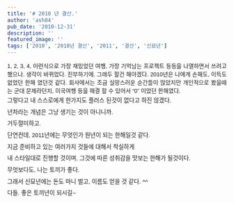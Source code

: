 ```yaml
---
title: '# 2010 년 결산.'
author: 'ash84'
pub_date: '2010-12-31'
description: ''
featured_image: ''
tags: ['2010', '2010년 결산', '2011', '결산', '신묘년']
---
```



<div style="text-align: justify; font-family: 굴림; font-size: 9pt; line-height: 2; "><span class="Apple-style-span" style="font-family: Helvetica; line-height: 19px; font-size: 13px; ">1, 2, 3, 4, 이런식으로 가장 재밌었던 여행, 가장 기억남는 프로젝트 등등을 나열하면서 쓰려고 했으나. 생각이 바뀌었다. 진부하기에. 그래두 할건 해야겠다. 2010년은 나에게 손해도, 이득도 없었던 한해 였던것 같다. 회사에서는 조금 실망스러운 순간들이 많았지만 개인적으로 봤을때는 군대 문제라던지, 미국여행 등을 해결 할 수 있어서 “0” 이었던 한해였다. </span></div><div style="line-height: 2; "></div><div style="text-align: justify; font-family: 굴림; font-size: 9pt; line-height: 2; "></div><div style="line-height: 2; "></div><div style="text-align: justify; font-family: 굴림; font-size: 9pt; line-height: 2; "><span style="font-size: 10pt; "><span style="font-family: Helvetica; ">그렇다고 내 스스로에게 한가지도 플러스 된것이 없다고 하진 않겠다. </span></span></div><div style="text-align: justify; font-family: 굴림; font-size: 9pt; line-height: 2; "><span style="font-size: 10pt; "><span style="font-family: Helvetica; ">년차라는 개념은 그냥 생기는 것이 아니니까. </span></span></div><div style="line-height: 2; "></div><div style="text-align: justify; font-family: 굴림; font-size: 9pt; line-height: 2; "></div><div style="text-align: justify; font-family: 굴림; font-size: 9pt; line-height: 2; "><span style="font-size: 10pt; "><span style="font-family: Helvetica; ">  
 거두절미하고. </span></span></div><div style="line-height: 2; "></div><div style="text-align: justify; font-family: 굴림; font-size: 9pt; line-height: 2; "></div><div style="text-align: justify; font-family: 굴림; font-size: 9pt; line-height: 2; "><span style="font-size: 10pt; "><span style="font-family: Helvetica; ">  
 단연컨데, 2011년에는 무엇인가 원년이 되는 한해일것 같다. </span></span></div><div style="line-height: 2; "></div><div style="text-align: justify; font-family: 굴림; font-size: 9pt; line-height: 2; "></div><div style="text-align: justify; font-family: 굴림; font-size: 9pt; line-height: 2; "><span style="font-size: 10pt; "><span style="font-family: Helvetica; ">  
 지금 준비하고 있는 여러가지 것들에 대해서 착실하게 </span></span></div><div style="line-height: 2; "></div><div style="text-align: justify; font-family: 굴림; font-size: 9pt; line-height: 2; "><span style="font-size: 10pt; "><span style="font-family: Helvetica; ">내 스타일대로 진행할 것이며, 그것에 따른 성취감을 맛보는 한해가 될것이다. </span></span></div><div style="line-height: 2; "></div><div style="text-align: justify; font-family: 굴림; font-size: 9pt; line-height: 2; "></div><div style="text-align: justify; font-family: 굴림; font-size: 9pt; line-height: 2; "><span style="font-size: 10pt; "><span style="font-family: Helvetica; ">  
 무엇보다도, 나는 토끼가 좋다. </span></span></div><div style="line-height: 2; "></div><div style="text-align: justify; font-family: 굴림; font-size: 9pt; line-height: 2; "><span style="font-size: 10pt; "><span style="font-family: Helvetica; ">그래서 신묘년에는 돈도 마니 벌고, 이름도 얻을 것 같다. ^^ </span></span></div><div style="line-height: 2; "></div><div style="text-align: justify; font-family: 굴림; font-size: 9pt; line-height: 2; "></div><div style="text-align: justify; font-family: 굴림; font-size: 9pt; line-height: 2; "><span style="font-size: 10pt; "><span style="font-family: Helvetica; ">  
 다들. 좋은 토끼년이 되시길~ </span></span></div>

